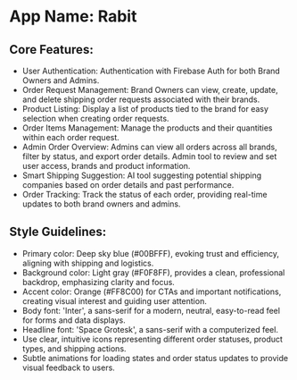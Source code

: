 # **App Name**: Rabit

## Core Features:

- User Authentication: Authentication with Firebase Auth for both Brand Owners and Admins.
- Order Request Management: Brand Owners can view, create, update, and delete shipping order requests associated with their brands.
- Product Listing: Display a list of products tied to the brand for easy selection when creating order requests.
- Order Items Management: Manage the products and their quantities within each order request.
- Admin Order Overview: Admins can view all orders across all brands, filter by status, and export order details. Admin tool to review and set user access, brands and product information.
- Smart Shipping Suggestion: AI tool suggesting potential shipping companies based on order details and past performance.
- Order Tracking: Track the status of each order, providing real-time updates to both brand owners and admins.

## Style Guidelines:

- Primary color: Deep sky blue (#00BFFF), evoking trust and efficiency, aligning with shipping and logistics.
- Background color: Light gray (#F0F8FF), provides a clean, professional backdrop, emphasizing clarity and focus.
- Accent color: Orange (#FF8C00) for CTAs and important notifications, creating visual interest and guiding user attention.
- Body font: 'Inter', a sans-serif for a modern, neutral, easy-to-read feel for forms and data displays.
- Headline font: 'Space Grotesk', a sans-serif with a computerized feel.
- Use clear, intuitive icons representing different order statuses, product types, and shipping actions.
- Subtle animations for loading states and order status updates to provide visual feedback to users.